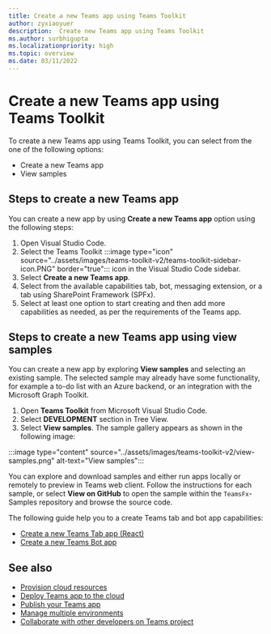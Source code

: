 ```yaml
---
title: Create a new Teams app using Teams Toolkit
author: zyxiaoyuer
description:  Create new Teams app using Teams Toolkit
ms.author: surbhigupta
ms.localizationpriority: high
ms.topic: overview
ms.date: 03/11/2022
---
```


# Create a new Teams app using Teams Toolkit

To create a new Teams app using Teams Toolkit, you can select from the one of the following options:

* Create a new Teams app
* View samples

## Steps to create a new Teams app

You can create a new app by using **Create a new Teams app** option using the following steps:
 
1. Open Visual Studio Code.
1. Select the Teams Toolkit :::image type="icon" source="../assets/images/teams-toolkit-v2/teams-toolkit-sidebar-icon.PNG" border="true"::: icon in the Visual Studio Code sidebar.
1. Select **Create a new Teams app**.
1. Select from the available capabilities tab, bot, messaging extension, or a tab using SharePoint Framework (SPFx).
1. Select at least one option to start creating and then add more capabilities as needed, as per the requirements of the Teams app.

## Steps to create a new Teams app using view samples

You can create a new app by exploring **View samples** and selecting an existing sample. The selected sample may already have some functionality, for example a to-do list with an Azure backend, or an integration with the Microsoft Graph Toolkit.

 1. Open **Teams Toolkit** from Microsoft Visual Studio Code.
 1. Select **DEVELOPMENT** section in Tree View.
 1. Select **View samples**. The sample gallery appears as shown in the following image:
 
:::image type="content" source="../assets/images/teams-toolkit-v2/view-samples.png" alt-text="View samples":::

You can explore and download samples and either run apps locally or remotely to preview in Teams web client. Follow the instructions for each sample, or select **View on GitHub** to open the sample within the `TeamsFx`- Samples repository and browse the source code.

The following guide help you to a create Teams tab and bot app capabilities:

- [Create a new Teams Tab app (React)](/microsoftteams/platform/sbs-gs-javascript?tabs=vscode%2Cvsc%2Cviscode%2Cvcode&tutorial-step=2)
- [Create a new Teams Bot app](/microsoftteams/platform/sbs-gs-spfx?tabs=vscode%2Cviscode&branch)

## See also

* [Provision cloud resources](provision.md)
* [Deploy Teams app to the cloud](deploy.md)
* [Publish your Teams app](TeamsFx-collaboration.md)
* [Manage multiple environments](TeamsFx-multi-env.md)
* [Collaborate with other developers on Teams project](TeamsFx-collaboration.md)